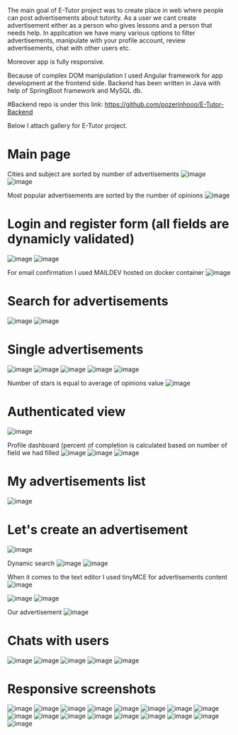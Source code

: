 The main goal of E-Tutor project was to create place in web where people can post advertisements about tutority. 
As a user we cant create advertisement either as a person who gives lessons and a person that needs help. In application we have
many various options to filter advertisements, manipulate with your profile account, review advertisements, chat with other users etc. 

Moreover app is fully responsive.

Because of complex DOM manipulation I used Angular framework for app development at the frontend side.
Backend has been written in Java with help of SpringBoot framework and MySQL db.

#Backend repo is under this link: https://github.com/pozerinhooo/E-Tutor-Backend

Below I attach gallery for E-Tutor project.

# Main page 

Cities and subject are sorted by number of advertisements
![image](https://user-images.githubusercontent.com/95829811/199787188-ca93edf2-5905-4860-b9c2-cfbc04e5daef.png)
![image](https://user-images.githubusercontent.com/95829811/199787316-0f693037-abb5-43ae-9058-ceb48fd3c70e.png)

Most popular advertisements are sorted by the number of opinions
![image](https://user-images.githubusercontent.com/95829811/199787495-5eb2ac25-f298-457a-b0cd-64273c30dfa3.png)

# Login and register form (all fields are dynamicly validated)
![image](https://user-images.githubusercontent.com/95829811/199787925-50ee02b7-08e2-4daa-a00a-85e80d22d483.png)
![image](https://user-images.githubusercontent.com/95829811/199788352-804d2ec2-3d10-4371-b050-3683dfe25b3e.png)

For email confirmation I used MAILDEV hosted on docker container
![image](https://user-images.githubusercontent.com/95829811/199788584-843d31ca-291a-4cbe-a9b9-004dab928c06.png)


# Search for advertisements
![image](https://user-images.githubusercontent.com/95829811/199788775-4362659a-1859-44e4-b7e0-e75f90359226.png)
![image](https://user-images.githubusercontent.com/95829811/199788932-31b8d818-e0c5-4360-8ac6-6fa01ee49df0.png)

# Single advertisements
![image](https://user-images.githubusercontent.com/95829811/199790007-b6dc2bca-9b3c-4302-b28e-b3828e45cc69.png)
![image](https://user-images.githubusercontent.com/95829811/199790129-706f4ebc-e4fa-42d9-9272-64d022ab39ea.png)
![image](https://user-images.githubusercontent.com/95829811/199790195-201577a8-8aa4-4091-9238-d6b46819be70.png)
![image](https://user-images.githubusercontent.com/95829811/199790232-ee3717a2-ae21-42f8-a880-83ea19048106.png)
![image](https://user-images.githubusercontent.com/95829811/199790278-2e8108d5-9545-403c-9d9f-e03d8536b01d.png)

Number of stars is equal to average of opinions value
![image](https://user-images.githubusercontent.com/95829811/199790411-e85afe72-3c0d-4ed3-825f-c5ce90680971.png)

# Authenticated view
![image](https://user-images.githubusercontent.com/95829811/199789083-bd75c158-df51-4cdd-8b50-5d24a6b1af68.png)

Profile dashboard (percent of completion is calculated based on number of field we had filled
![image](https://user-images.githubusercontent.com/95829811/199789396-7788510f-cf7b-48e3-a235-5d1ff59f7363.png)
![image](https://user-images.githubusercontent.com/95829811/199789560-3db498e5-33be-42e0-9f42-d745256ba80b.png)
![image](https://user-images.githubusercontent.com/95829811/199789754-400ce30d-cb35-4ba0-8631-c16d5f93cec2.png)

# My advertisements list
![image](https://user-images.githubusercontent.com/95829811/199789844-05922d12-84f9-44ad-bb3f-ae911d0aa217.png)

# Let's create an advertisement
![image](https://user-images.githubusercontent.com/95829811/199790754-a7a0bf24-1117-40b8-9c9c-305f4f46ae45.png)

Dynamic search
![image](https://user-images.githubusercontent.com/95829811/199790902-712d4382-c716-49da-99f9-d97af695a270.png)
![image](https://user-images.githubusercontent.com/95829811/199790994-06116859-8e92-427e-8ca1-bbd372956c8f.png)

When it comes to the text editor I used tinyMCE for advertisements content
![image](https://user-images.githubusercontent.com/95829811/199791683-34028211-6c85-45f8-a684-c97308b6b564.png)

![image](https://user-images.githubusercontent.com/95829811/199791861-e76799bf-220b-413c-80fe-fe06c60ac9e8.png)
![image](https://user-images.githubusercontent.com/95829811/199791930-4fa830d9-953e-4ee9-be32-949e5e3158fc.png)

Our advertisement
![image](https://user-images.githubusercontent.com/95829811/199794927-7ce3091a-9208-462d-8be5-89b9140693f1.png)


# Chats with users
![image](https://user-images.githubusercontent.com/95829811/199795117-875d38f3-ae15-46f1-9e8f-8dce409a1aa4.png)
![image](https://user-images.githubusercontent.com/95829811/199795225-4c7f51b1-dace-49e2-b6c2-4fc9319fcafd.png)
![image](https://user-images.githubusercontent.com/95829811/199795284-8f5f37f0-4291-4844-bc3d-6c1d86386335.png)
![image](https://user-images.githubusercontent.com/95829811/199795400-b49558b5-7c77-48d7-8830-a76c17b4e81e.png)
![image](https://user-images.githubusercontent.com/95829811/199795461-bdc4f20f-f64c-452f-8ea8-15d2b1b5e1b5.png)


# Responsive screenshots
![image](https://user-images.githubusercontent.com/95829811/199795572-53f784de-246e-46a2-aa4d-e41be250b38c.png)
![image](https://user-images.githubusercontent.com/95829811/199795620-d6b45819-d0ca-44a2-97d1-dc871a1ef209.png)
![image](https://user-images.githubusercontent.com/95829811/199795701-81864856-2c67-404c-88cb-fcf5b1726a3d.png)
![image](https://user-images.githubusercontent.com/95829811/199795780-54a0fd30-a573-4942-bbd0-61440952e639.png)
![image](https://user-images.githubusercontent.com/95829811/199795927-7470f17c-c3e8-4963-94cf-6ab764990e38.png)
![image](https://user-images.githubusercontent.com/95829811/199795978-849e506a-3542-4e6a-acaa-526e686fd419.png)
![image](https://user-images.githubusercontent.com/95829811/199796027-d4816388-e813-4b38-b689-ed7c722dd288.png)
![image](https://user-images.githubusercontent.com/95829811/199796088-a576636c-c34d-4a0e-af39-535303425d6d.png)
![image](https://user-images.githubusercontent.com/95829811/199796114-d555c3b8-ce95-4c65-abac-5fcc4775a03e.png)
![image](https://user-images.githubusercontent.com/95829811/199796150-61632fc5-dadc-44c6-9960-3a5f75a218d3.png)
![image](https://user-images.githubusercontent.com/95829811/199796185-cfa51f69-80c2-475e-8a4b-f699cbe08235.png)
![image](https://user-images.githubusercontent.com/95829811/199796224-72515211-6320-4ca0-bf3d-7b3b1c820426.png)
![image](https://user-images.githubusercontent.com/95829811/199796279-18f7f5ae-3771-43e9-90b3-811a2e04bd6f.png)
![image](https://user-images.githubusercontent.com/95829811/199796362-6a7c5c4f-2b16-469d-8d4f-6d11bba2af8a.png)
![image](https://user-images.githubusercontent.com/95829811/199796413-20b0e19d-53fe-4397-a334-a5a2b1f9156a.png)
![image](https://user-images.githubusercontent.com/95829811/199796494-4857d878-5670-4ff3-af47-821efc62c14c.png)
![image](https://user-images.githubusercontent.com/95829811/199796533-5ec1d700-6100-4dc1-b3b8-37115e20f60b.png)
